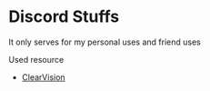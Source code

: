 # Discord Stuffs
It only serves for my personal uses and friend uses

Used resource
- [ClearVision](https://github.com/ClearVision/ClearVision-v6)